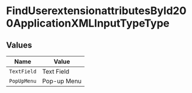 # FindUserextensionattributesById200ApplicationXMLInputTypeType


## Values

| Name        | Value       |
| ----------- | ----------- |
| `TextField` | Text Field  |
| `PopUpMenu` | Pop-up Menu |